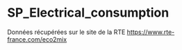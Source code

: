 # SP_Electrical_consumption


Données récupérées sur le site de la RTE
https://www.rte-france.com/eco2mix